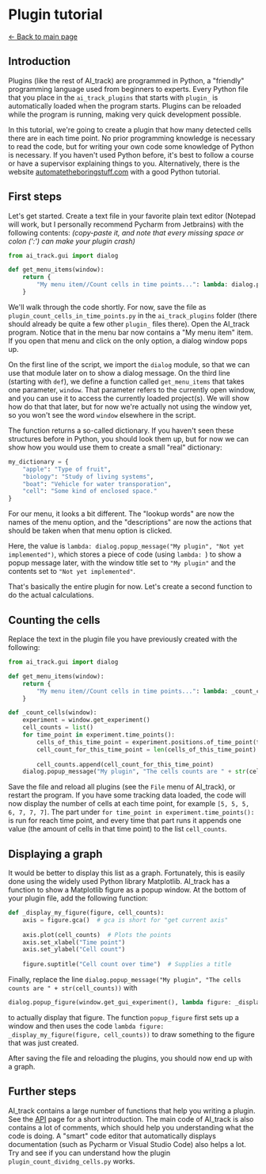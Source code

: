 # Plugin tutorial
[← Back to main page](INDEX.md)

## Introduction
Plugins (like the rest of AI_track) are programmed in Python, a "friendly" programming language used from beginners to experts. Every Python file that you place in the `ai_track_plugins` that starts with `plugin_` is automatically loaded when the program starts. Plugins can be reloaded while the program is running, making very quick development possible.

In this tutorial, we're going to create a plugin that how many detected cells there are in each time point. No prior programming knowledge is necessary to read the code, but for writing your own code some knowledge of Python is necessary. If you haven't used Python before, it's best to follow a course or have a supervisor explaining things to you. Alternatively, there is the website [automatetheboringstuff.com](https://automatetheboringstuff.com/) with a good Python tutorial.

## First steps
Let's get started. Create a text file in your favorite plain text editor (Notepad will work, but I personally recommend Pycharm from Jetbrains) with the following contents: *(copy-paste it, and note that every missing space or colon (':') can make your plugin crash)*

```python
from ai_track.gui import dialog

def get_menu_items(window):
    return {
        "My menu item//Count cells in time points...": lambda: dialog.popup_message("My plugin", "Not yet implemented")
    }
```

We'll walk through the code shortly. For now, save the file as `plugin_count_cells_in_time_points.py` in the `ai_track_plugins` folder (there should already be quite a few other `plugin_` files there). Open the AI_track program. Notice that in the menu bar now contains a "My menu item" item. If you open that menu and click on the only option, a dialog window pops up.

On the first line of the script, we import the `dialog` module, so that we can use that module later on to show a dialog message. On the third line (starting with `def`), we define a function called `get_menu_items` that takes one parameter, `window`. That parameter refers to the currently open window, and you can use it to access the currently loaded project(s). We will show how do that that later, but for now we're actually not using the window yet, so you won't see the word `window` elsewhere in the script. 

The function returns a so-called dictionary. If you haven't seen these structures before in Python, you should look them up, but for now we can show how you would use them to create a small "real" dictionary:

```python
my_dictionary = {
    "apple": "Type of fruit",
    "biology": "Study of living systems",
    "boat": "Vehicle for water transporation",
    "cell": "Some kind of enclosed space."
}
```

For our menu, it looks a bit different. The "lookup words" are now the names of the menu option, and the "descriptions" are now the actions that should be taken when that menu option is clicked. 

Here, the value is `lambda: dialog.popup_message("My plugin", "Not yet implemented")`, which stores a piece of code (using `lambda: `) to show a popup message later, with the window title set to `"My plugin"` and the contents set to `"Not yet implemented"`.

That's basically the entire plugin for now. Let's create a second function to do the actual calculations.

## Counting the cells
Replace the text in the plugin file you have previously created with the following:

```python
from ai_track.gui import dialog

def get_menu_items(window):
    return {
        "My menu item//Count cells in time points...": lambda: _count_cells(window)
    }

def _count_cells(window):
    experiment = window.get_experiment()
    cell_counts = list()
    for time_point in experiment.time_points():
        cells_of_this_time_point = experiment.positions.of_time_point(time_point)
        cell_count_for_this_time_point = len(cells_of_this_time_point)
        
        cell_counts.append(cell_count_for_this_time_point)
    dialog.popup_message("My plugin", "The cells counts are " + str(cell_counts))
```

Save the file and reload all plugins (see the `File` menu of AI_track), or restart the program. If you have some tracking data loaded, the code will now display the number of cells at each time point, for example `[5, 5, 5, 6, 7, 7, 7]`. The part under `for time_point in experiment.time_points():` is run for reach time point, and every time that part runs it appends one value (the amount of cells in that time point) to the list `cell_counts`.

## Displaying a graph
It would be better to display this list as a graph. Fortunately, this is easily done using the widely used Python library Matplotlib. AI_track has a function to show a Matplotlib figure as a popup window. At the bottom of your plugin file, add the following function:

```python
def _display_my_figure(figure, cell_counts):
    axis = figure.gca()  # gca is short for "get current axis"
    
    axis.plot(cell_counts)  # Plots the points
    axis.set_xlabel("Time point")
    axis.set_ylabel("Cell count")
    
    figure.suptitle("Cell count over time")  # Supplies a title
```

Finally, replace the line `dialog.popup_message("My plugin", "The cells counts are " + str(cell_counts))` with
```python
dialog.popup_figure(window.get_gui_experiment(), lambda figure: _display_my_figure(figure, cell_counts))
```
to actually display that figure. The function `popup_figure` first sets up a window and then uses the code `lambda figure: _display_my_figure(figure, cell_counts))` to draw something to the figure that was just created.

After saving the file and reloading the plugins, you should now end up with a graph.

## Further steps
AI_track contains a large number of functions that help you writing a plugin. See the [API](API.md) page for a short introduction. The main code of AI_track is also contains a lot of comments, which should help you understanding what the code is doing. A "smart" code editor that automatically displays documentation (such as Pycharm or Visual Studio Code) also helps a lot. Try and see if you can understand how the plugin `plugin_count_dividng_cells.py` works.
